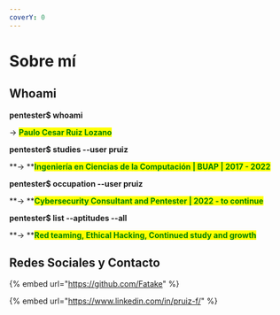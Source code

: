 ```yaml
---
coverY: 0
---
```


# Sobre mí

## Whoami

**pentester$ whoami**

\-> <mark style="color:green;">**Paulo Cesar Ruiz Lozano**</mark>



**pentester$ studies --user pruiz**

**-> **<mark style="color:green;">**Ingeniería en Ciencias de la Computación | BUAP | 2017 - 2022**</mark>



**pentester$ occupation --user pruiz**

**-> **<mark style="color:green;">**Cybersecurity Consultant and Pentester  | 2022 - to continue**</mark>



**pentester$ list --aptitudes --all**

**-> **<mark style="color:green;">**Red teaming, Ethical Hacking, Continued study and growth**</mark>





## Redes Sociales y Contacto

{% embed url="https://github.com/Fatake" %}

{% embed url="https://www.linkedin.com/in/pruiz-f/" %}

